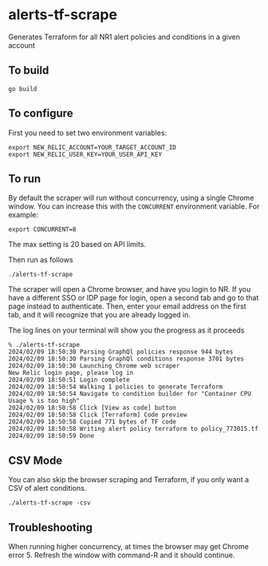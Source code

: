 # alerts-tf-scrape
Generates Terraform for all NR1 alert policies and conditions in a given account


## To build
```
go build
```

## To configure
First you need to set two environment variables:
```
export NEW_RELIC_ACCOUNT=YOUR_TARGET_ACCOUNT_ID
export NEW_RELIC_USER_KEY=YOUR_USER_API_KEY
```

## To run
By default the scraper will run without concurrency, using a single Chrome window.
You can increase this with the `CONCURRENT` environment variable.  For example:
```
export CONCURRENT=8
```
The max setting is 20 based on API limits.

Then run as follows
```
./alerts-tf-scrape
```

The scraper will open a Chrome browser, and have you login to NR.
If you have a different SSO or IDP page for login, open a second tab and go to that page instead to authenticate.
Then, enter your email address on the first tab, and it will recognize that you are already logged in.

The log lines on your terminal will show you the progress as it proceeds
```
% ./alerts-tf-scrape 
2024/02/09 18:50:30 Parsing GraphQl policies response 944 bytes
2024/02/09 18:50:30 Parsing GraphQl conditions response 3701 bytes
2024/02/09 18:50:30 Launching Chrome web scraper
New Relic login page, please log in
2024/02/09 18:50:51 Login complete
2024/02/09 18:50:54 Walking 1 policies to generate Terraform
2024/02/09 18:50:54 Navigate to condition builder for "Container CPU Usage % is too high"
2024/02/09 18:50:58 Click [View as code] button
2024/02/09 18:50:58 Click [Terraform] Code preview
2024/02/09 18:50:58 Copied 771 bytes of TF code
2024/02/09 18:50:58 Writing alert policy terraform to policy_773015.tf
2024/02/09 18:50:59 Done
```

## CSV Mode
You can also skip the browser scraping and Terraform, if you only want a CSV of alert conditions.
```
./alerts-tf-scrape -csv
```

## Troubleshooting
When running higher concurrency, at times the browser may get Chrome error 5.
Refresh the window with command-R and it should continue.

